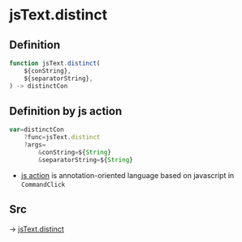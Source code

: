 # jsText.distinct

## Definition

```js.js
function jsText.distinct(
	${conString},
	${separatorString},
) -> distinctCon
```


## Definition by js action

```js.js
var=distinctCon
	?func=jsText.distinct
	?args=
		&conString=${String}
		&separatorString=${String}
```

- [js action](#) is annotation-oriented language based on javascript in `CommandClick`



## Src

-> [jsText.distinct](https://github.com/puutaro/CommandClick/blob/master/app/src/main/java/com/puutaro/commandclick/fragment_lib/terminal_fragment/js_interface/text/JsText.kt#L74)


